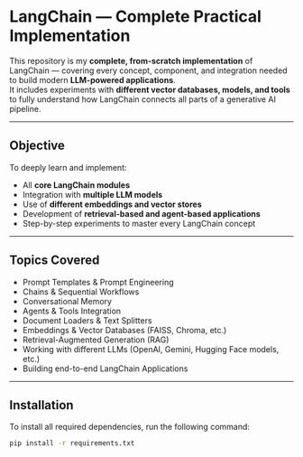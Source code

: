#  LangChain — Complete Practical Implementation

This repository is my **complete, from-scratch implementation** of LangChain — covering every concept, component, and integration needed to build modern **LLM-powered applications**.  
It includes experiments with **different vector databases, models, and tools** to fully understand how LangChain connects all parts of a generative AI pipeline.

---

##  Objective

To deeply learn and implement:
- All **core LangChain modules**
- Integration with **multiple LLM models**
- Use of **different embeddings and vector stores**
- Development of **retrieval-based and agent-based applications**
- Step-by-step experiments to master every LangChain concept  

---

##  Topics Covered

- Prompt Templates & Prompt Engineering  
- Chains & Sequential Workflows  
- Conversational Memory  
- Agents & Tools Integration  
- Document Loaders & Text Splitters  
- Embeddings & Vector Databases (FAISS, Chroma, etc.)  
- Retrieval-Augmented Generation (RAG)  
- Working with different LLMs (OpenAI, Gemini, Hugging Face models, etc.)  
- Building end-to-end LangChain Applications  

---

##  Installation

To install all required dependencies, run the following command:

```bash
pip install -r requirements.txt
